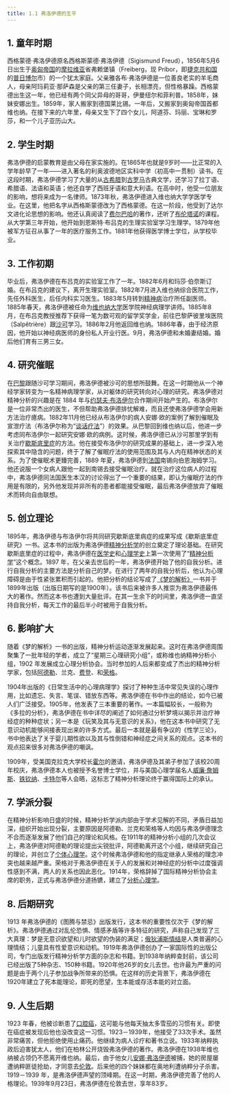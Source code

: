 ```yaml
---
title: 1.1 弗洛伊德的生平
---
```


## 1. 童年时期

 西格蒙德·弗洛伊德原名西格斯蒙德·弗洛伊德（Sigismund Freud），1856年5月6日出生于[奥匈帝国](http://baike.baidu.com/view/39685.htm)的[摩拉维亚](http://baike.baidu.com/view/540571.htm)省弗赖堡镇（Freiberg，现 Príbor，即[捷克共和国](http://baike.baidu.com/view/21751.htm)的[普日博尔](http://baike.baidu.com/view/8603766.htm)市）的一个犹太家庭。父亲雅各布·弗洛伊德是一位善良老实的羊毛商人，母亲阿玛莉亚·那萨森是父亲的第三任妻子，长相漂亮，但性格暴躁。西格蒙德出生这一年，他已经有两个同父异母的哥哥，伊曼纽尔和菲利普。1858年，妹妹安娜出生。1859年，家人搬家到德国莱比锡。一年后，又搬家到奥匈帝国首都维也纳。在接下来的六年里，母亲又生下了四个女儿，阿道芬、玛丽、宝琳和罗莎，和一个儿子亚历山大。 

## 2. 学生时期

 弗洛伊德的启蒙教育是由父母在家实施的。在1865年也就是9岁时——比正常的入学年龄早了一年——进入著名的利奥波德地区实科中学（初高中一贯制）读书。在这段时期，弗洛伊德学习了大量的从[古希腊](http://baike.baidu.com/subview/64778/6172560.htm)到[古罗马](http://baike.baidu.com/view/48726.htm)古典文学，还学习了拉丁语、希腊语、法语和英语；他还自学了西班牙语和意大利语。在高中时，他受一位朋友的影响，想将来成为一名律师。1873年秋，弗洛伊德进入维也纳大学学医学专业。在这里，他把名字从西格斯蒙德改为了西格蒙德。在这一阶段，他受到了达尔文进化论思想的影响。他还认真阅读了[费尔巴哈](http://baike.baidu.com/subview/51382/15203220.htm)的著作，还听了[布伦塔诺](http://baike.baidu.com/view/240591.htm)的课程。从大学第三年开始，他开始到恩斯特·布吕克的生理实验室学习生理学。1879年他被军方征召从事了一年的医疗服务工作。1881年他获得医学博士学位，从学校毕业。 

## 3. 工作初期

 毕业后，弗洛伊德在布吕克的实验室工作了一年。1882年6月和玛莎·伯奈斯订婚。在布吕克的建议下，离开生理实验室。1882年7月进入维也纳综合医院工作，先任外科医生，后任内科实习医生。1883年5月转到[精神病](http://baike.baidu.com/view/20460.htm)治疗所任副医师。1885年春天，弗洛伊德被任命为[维也纳大学](http://baike.baidu.com/view/37197.htm)医学院神经病理学讲师。1885年8月，在布吕克教授推荐下获得一笔为数可观的留学奖学金，前往巴黎萨彼里埃医院（Salpêtrière）跟[沙可](http://baike.baidu.com/view/356612.htm)学习。1886年2月他返回维也纳。1886年春，由于经济原因，他开始以神经病医师的身份私人开业行医。9月，弗洛伊德和未婚妻结婚。婚后他们育有三男三女。 

## 4. 研究催眠

 在[巴黎](http://baike.baidu.com/view/11269.htm)跟随沙可学习期间，弗洛伊德被沙可的思想所鼓舞。在这一时期他从一个神经学家转变为一名精神病理学家，从对躯体的研究转向对心理的研究。弗洛伊德对精神分析的兴趣是在 1884 年与[约瑟夫·布洛伊尔](http://baike.baidu.com/view/266739.htm)合作期间开始产生的。布洛伊尔是一位非常杰出的医生，不但帮助弗洛伊德排忧解难，而且还使弗洛伊德学会用新方法治疗癔病。1882年11月他已经从布洛伊尔的病人安娜·欧的案例了解到催眠及宣泄疗法（布洛伊尔称为“[谈话疗法](http://baike.baidu.com/subview/1137813/14518812.htm)”）的效果。从巴黎回到维也纳以后，他进一步考虑同布洛伊尔一起研究安娜·欧的病例。这时候，弗洛伊德已从沙可那里学到有关治疗[歇斯底里症](http://baike.baidu.com/view/208225.htm)的方法。他在接受布洛伊尔的研究成果的基础上，进一步深入地探索其中隐含的问题，终于了解了催眠疗法的使用范围及其与人内在精神状态的关系。为了使催眠术更臻完善，1889 年夏，弗洛伊德到[法国](http://baike.baidu.com/view/64741.htm)南锡向伯恩海姆学习。他还说服一个女病人跟他一起到南锡去接受催眠治疗。就在治疗这位病人的过程中，弗洛伊德同法国医生本汉的讨论得出了一个重要的结果，即认为催眠疗法的作用是有限的，另外他发现并非所有的患者都能接受催眠，最后弗洛伊德放弃了催眠术而转向自由联想。 

## 5. 创立理论

 1895年，弗洛伊德与布洛伊尔将共同研究歇斯底里病症的成果写成《歇斯底里症研究》一书。这本书的出版为弗洛伊德[精神分析学](http://baike.baidu.com/view/283972.htm)的创立奠定了理论基础。在研究歇斯底里症的过程中，弗洛伊德在[医学史](http://baike.baidu.com/subview/591772/15762228.htm)和[心理学史](http://baike.baidu.com/view/491206.htm)上第一次使用了“[精神分析学](http://baike.baidu.com/view/283972.htm)”这个概念。1897 年，在父亲去世后的一年，弗洛伊德开始了他的自我分析。进行自我分析的主要方法是分析自己的梦。在进行了两年的自我分析后，他认为心理障碍是由于性紧张累积而引起的。他把分析的结论写成了[《梦的解析》](http://baike.baidu.com/view/409397.htm)一书并于1899年出版（出版日期写的是1900年）。该书后来被许多人推崇为弗洛伊德最伟大的著作。然而这本书也遭到大量批评。在其一生余下的时间里，弗洛伊德一直坚持自我分析，每天工作的最后半小时被用于自我分析。 

## 6. 影响扩大

随着《梦的解析》一书的出版，精神分析运动逐渐发展起来。这时在弗洛伊德周围聚集了一批年轻的学者，成立了“星期三心理研究小组”，或称维也纳精神分析小组，1902 年发展成立心理分析协会。当时参加的人后来都变成了杰出的精神分析学家，包括[阿德勒](http://baike.baidu.com/view/22879.htm)、兰克、[费登](http://baike.baidu.com/view/1305807.htm)、和[荣格](http://baike.baidu.com/view/16063.htm)。

1904年出版的《日常生活中的心理病理学》探讨了种种生活中常见失误的心理作用，比如遗忘、失言、笔误、错放东西等。弗洛伊德在书中作出的结论，如今已被人们广泛接受。1905年，他发表了三本重要的著作。一本篇幅较长，一般称为《多拉的分析》，弗洛伊德在书中详尽的阐述了如何通过分析梦境以揭示并治疗神经症的种种症状；另一本是《玩笑及其与无意识的关系》，他在这本书中研究了无意识动机能够间接表现出来的许多方式。最后一本就是最有争议的《性学三论》，书中他表达了关于婴儿期性欲以及其与性倒错和神经症之间关系的观点。这本书的观点招来很多对弗洛伊德的嘲讽。

1909年，受美国克拉克大学校长[霍尔](http://baike.baidu.com/subview/145774/12985870.htm)的邀请，弗洛伊德及其弟子参加了该校20周年校庆，弗洛伊德本人也被授予名誉博士学位，并与美国心理学届名人[威廉·詹姆斯](http://baike.baidu.com/view/357412.htm)、[铁钦纳](http://baike.baidu.com/view/560309.htm)、[卡特尔](http://baike.baidu.com/view/26762.htm)等人会晤，这标志了精神分析理论终于赢得国际上的承认。

## 7. 学派分裂

 在精神分析影响日盛的时候，精神分析学派内部由于学术见解的不同，矛盾日益加深，组织开始出现分裂，主要原因是阿德勒、兰克和荣格等人均因与弗洛伊德理念不合而逐渐发展了他们自己的理论和风格。在1911年的精神分析小组的几次会议上，弗洛伊德对阿德勒的理论提出尖锐批评，阿德勒离开这个小组，继续研究自己的理论，并创立了[个体心理学](http://baike.baidu.com/view/2779639.htm)。这个时候弗洛伊德和他的指定继承人荣格的理念冲突也越来越严重。荣格对于弗洛伊德在关于人的发展和对神经症的分析中过度强调性感到不满，两人的关系也因此恶化。1914年，荣格辞掉了国际精神分析协会主席的职务，正式与弗洛伊德分道扬镳，建立了[分析心理学](http://baike.baidu.com/view/72296.htm)。 

## 8. 后期研究

 1913 年弗洛伊德的《图腾与禁忌》出版发行，这本书的重要性仅次于《梦的解析》。弗洛伊德通过对乱伦恐惧、情感矛盾等许多特征的研究，声称自己发现了三大真理：梦是无意识欲望和儿时欲望的伪装的满足；[俄狄浦斯情结](http://baike.baidu.com/view/85635.htm)是人类普遍的心理情结；儿童具有性爱意识和动机。1919年弗洛伊德创办了一家国际性的出版公司，专门出版发行精神分析学方面的杂志和书籍。到1938年纳粹查封前，该公司已经出版了5种杂志、150种书籍。1920年他26岁的女儿去世。也许最为严重的问题是由于两个儿子参加战争所带来的恐惧。在这样的历史背景下，弗洛伊德在1920年建立了死本能理论，即死的愿望，生本能或存活本能的对立面。 

## 9. 人生后期

1923 年春，他被诊断患了[口腔癌](http://baike.baidu.com/view/1334298.htm)，这可能与他每天抽太多雪茄的习惯有关。即使在癌症被发现后他也没改变这一习惯。1923－1939年，他接受了33次手术。虽然非常痛苦，但他拒绝使用止痛药。他继续为病人诊疗和著书立说。1933年纳粹执政后迫害犹太人，他们在柏林公开烧毁弗洛伊德的著作。弗洛伊德在1938年维也纳被占领仍不愿离开维也纳。最后，由于他女儿[安娜·弗洛伊德](http://baike.baidu.com/view/364468.htm)被捕，她的房屋屡遭纳粹匪徒抢劫，才同意去[伦敦](http://baike.baidu.com/subview/27242/5044115.htm)。后来他的四个妹妹都在奥地利遭纳粹分子杀害。1919－1939 年，是弗洛伊德声望的顶峰期。在这一时期，弗洛伊德完善了他的人格理论。1939年9月23日，弗洛伊德在伦敦去世，享年83岁。
